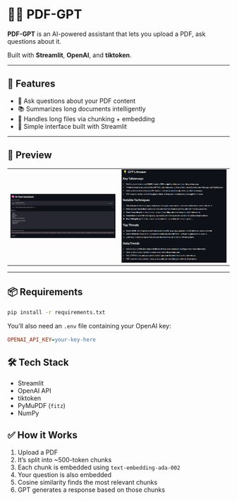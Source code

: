 # 📄🤖 PDF-GPT

**PDF-GPT** is an AI-powered assistant that lets you upload a PDF, ask questions about it.

Built with **Streamlit**, **OpenAI**, and **tiktoken**.

---

## 🚀 Features

- 🧠 Ask questions about your PDF content
- 📚 Summarizes long documents intelligently
- 🧩 Handles long files via chunking + embedding
- 🧾 Simple interface built with Streamlit

---

## 📸 Preview

<table>
  <tr>
    <td><img src="textassistant.png" width="400"/></td>
    <td><img src="textassistant2.png" width="400"/></td>
  </tr>
</table>

---

## 📦 Requirements

```bash
pip install -r requirements.txt
``` 

You’ll also need an `.env` file containing your OpenAI key:

```ini
OPENAI_API_KEY=your-key-here
```

## 🛠️ Tech Stack

- Streamlit  
- OpenAI API  
- tiktoken  
- PyMuPDF (`fitz`)  
- NumPy  

## ✅ How it Works

1. Upload a PDF  
2. It’s split into ~500-token chunks  
3. Each chunk is embedded using `text-embedding-ada-002`  
4. Your question is also embedded  
5. Cosine similarity finds the most relevant chunks  
6. GPT generates a response based on those chunks  

